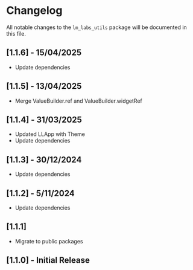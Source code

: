 # Changelog

All notable changes to the `lm_labs_utils` package will be documented in this file.

## [1.1.6] - 15/04/2025
- Update dependencies

## [1.1.5] - 13/04/2025
- Merge ValueBuilder.ref and ValueBuilder.widgetRef

## [1.1.4] - 31/03/2025
- Updated LLApp with Theme
- Update dependencies

## [1.1.3] - 30/12/2024
- Update dependencies

## [1.1.2] - 5/11/2024
- Update dependencies

## [1.1.1]
- Migrate to public packages

## [1.1.0] - Initial Release

